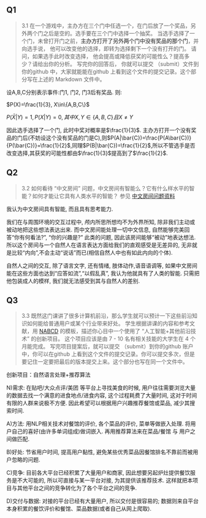 ## Q1

> 3.1 在一个游戏中，主办方在三个门中任选一个，在门后放了一个奖品，另外两个门之后是空的。选手要在三个门中选择一个抽奖。 当选手选择了一个门，未曾打开门之前，**主办方打开了另外两个门中没有奖品的那个门**，并向选手说， 他可以改变他的选择，即转为选择剩下一个没有打开的门。 请问，如果选手此时改变选择， 他会提高或降低获奖的可能性么？提高多少？请给出你的分析。 写完你的回答后， 你就可以提交 （submit）文件到你的github 中，大家就能能在github 上看到这个文件的提交记录。这个部分写在上述的 Markdown 文件中。

设A,B,C分别表示事件:门1, 门2, 门3后有奖品. 则:

$P(X)=\frac{1}{3}, X\in\{A,B,C\}$

$P(\bar{X}|Y)=1,P(X|Y)=0,其中X,Y\in\{A,B,C\}且X\neq Y$

因此选手选择了一个门, 此时中奖对概率是$\frac{1}{3}$. 主办方打开一个没有奖品的门后(不妨设这个没有奖品的门是C),则$P(A|\bar{C})=\frac{P(A\bar{C})}{P(\bar{C})}=\frac{1}{2}$,同理$P(B|\bar{C})=\frac{1}{2}$,所以不管选手是否改变选择,其获奖的可能性都由$\frac{1}{3}$提高到了$\frac{1}{2}$.

## Q2

> 3.2 如何看待 “中文房间” 问题，中文房间有智能么？它有什么样水平的智能？如何才能让它具有人类水平的智能？ 参见 [中文房间问题资料](https://www.bing.com/search?setmkt=zh-CN&q=%E4%B8%AD%E6%96%87%E6%88%BF%E9%97%B4+%E9%97%AE%E9%A2%98)


我认为中文房间具有智能, 而且具有思考能力. 

我们在与周围环境的交互过程中, 颅内所思所想均不为外界所知, 除非我们主动或被动地把这些想法表达出来. 而中文房间能处理一切中文信息, 自然能够完美回答“你有何看法?”, “你的兴趣是?” 此类的问题, 因此该房间能够“被动”地表达想法. 所以这个房间与一个自然人在语言表达方面给我们的直观感受是无差异的, 无非就是比较“内向”,不会主动“说话”而已(相信自然人中也有如此内向的个体). 

自然人之间的交互, 除了语言文字, 还有情绪, 肢体动作,语音语调等, 如果中文房间能在这些方面也达到“应答如流”,“以假乱真”, 我认为他就具有了人类的智能. 只需把他包装成人的模样, 我们就无法感受到其与自然人的差别.

## Q3

> 3.3 既然这门课讲了很多计算机前沿，那么学生就可以预计一下这些前沿知识如何能给普通用户或某个行业带来好处。 学生根据讲课的内容和参考文献，用 [NABCD](https://www.cnblogs.com/xinz/archive/2010/12/01/1893323.html) 的模板，描述你心目中一个使用了 “人工智能+其他前沿技术” 的创新项目。 这个项目应该是由 7 - 10 名有相关技能的大学生在 4 个月能完成。 写完项目提案后，就可以提交 （submit）到你的github 账户中，你可以在github 上看到这个文件的提交记录。你可以提交多次，但是要记住一定要把最后的版本提交上来。这个部分也写在同一个文件中。  

创新项目：自然语言处理+推荐算法

N)需求: 在贴吧/大众点评/美团 等平台上寻找美食的时候, 用户往往需要浏览大量的数据去找一个满意的进食地点/进食内容, 这个过程耗费了大量时间, 这对于时间有限的人群来说极不方便. 因此希望可以根据用户兴趣推荐餐馆或菜品, 减少其搜索时间.

A)方法: 用NLP相关技术对餐馆的评价, 各个菜品的评价, 菜单等做嵌入处理. 将用户自己的喜好(由许多单词组成)做词嵌入. 再用推荐算法来在菜品/餐馆 与 用户之间做匹配.

B)好处: 节省用户时间, 提高用户黏性, 避免某些优秀菜品因餐馆排名不靠前而被用户忽略的问题.

C)竞争: 目前各大平台已经积累了大量用户和商家, 因此想要另起炉灶提供餐饮服务是不大可能的, 所以可直接与某一平台对接, 为其提供该推荐技术. 这样就把本项目与其他平台之间的竞争转化为了各个平台之间的竞争. 

D)交付与数据: 对接的平台已经有大量用户, 所以交付是很容易的; 数据则来自平台本身积累的餐饮评价和餐馆、菜品数据(或者自己从网上爬取).












